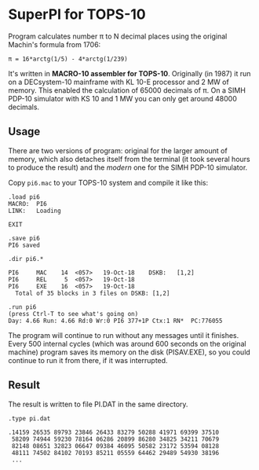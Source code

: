 # SuperPI for TOPS-10
Program calculates number π to N decimal places using the original Machin's
formula from 1706:

```
π = 16*arctg(1/5) - 4*arctg(1/239)
```

It's written in **MACRO-10 assembler for TOPS-10**. Originally (in 1987)
it run on a DECsystem-10 mainframe with KL 10-E processor and 2 MW of memory.
This enabled the calculation of 65000 decimals of π. On a SIMH PDP-10 simulator
with KS 10 and 1 MW you can only get around 48000 decimals.

## Usage

There are two versions of program: original for the larger amount of memory,
which also detaches itself from the terminal (it took several hours to produce
the result) and the *modern* one for the SIMH PDP-10 simulator.

Copy ```pi6.mac``` to your TOPS-10 system and compile it like this:

```
.load pi6
MACRO:	PI6
LINK:	Loading

EXIT

.save pi6
PI6 saved

.dir pi6.*

PI6     MAC    14  <057>   19-Oct-18    DSKB:   [1,2]
PI6     REL     5  <057>   19-Oct-18
PI6     EXE    16  <057>   19-Oct-18
  Total of 35 blocks in 3 files on DSKB: [1,2]

.run pi6
(press Ctrl-T to see what's going on)
Day: 4.66 Run: 4.66 Rd:0 Wr:0 PI6 377+1P Ctx:1 RN*  PC:776055
```

The program will continue to run without any messages until it finishes.
Every 500 internal cycles (which was around 600 seconds on the original machine)
program saves its memory on the disk (PISAV.EXE), so you could continue to run
it from there, if it was interrupted.

## Result

The result is written to file PI.DAT in the same directory.
```
.type pi.dat

.14159 26535 89793 23846 26433 83279 50288 41971 69399 37510
 58209 74944 59230 78164 06286 20899 86280 34825 34211 70679
 82148 08651 32823 06647 09384 46095 50582 23172 53594 08128
 48111 74502 84102 70193 85211 05559 64462 29489 54930 38196
 ...
```
